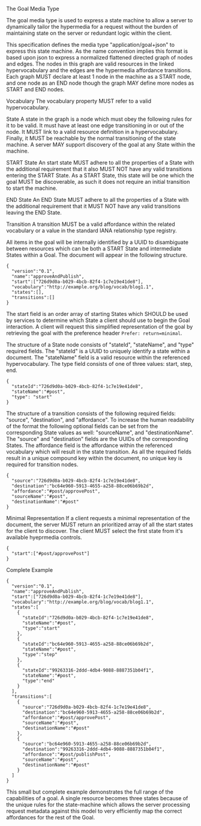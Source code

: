 The Goal Media Type

The goal media type is used to express a state machine to allow a server to dynamically tailor the hypermedia for a request without the burden of maintaining state on the server or redundant logic within the client.

This specification defines the media type "application/goal+json" to express this state machine. As the name convention implies this format is based upon json to express a normalized flattened directed graph of nodes and edges. The nodes in this graph are valid resources in the linked hypervocabulary and the edges are the hypermedia affordance transitions. Each graph MUST declare at least 1 node in the machine as a START node, and one node as an END node though the graph MAY define more nodes as START and END nodes.

Vocabulary
The vocabulary property MUST refer to a valid hypervocabulary.

State
A state in the graph is a node which must obey the following rules for it to be valid. It must have at least one edge transitioning in or out of the node. It MUST link to a valid resource definition in a hypervocabulary. Finally, it MUST be reachable by the normal transitioning of the state machine. A server MAY support discovery of the goal at any State within the machine.

START State
An start state MUST adhere to all the properties of a State with the additional requirement that it also MUST NOT have any valid transitions entering the START State. As a START State, this state will be one which the goal MUST be discoverable, as such it does not require an initial transition to start the machine.

END State
An END State MUST adhere to all the properties of a State with the additional requirement that it MUST NOT have any valid transitions leaving the END State.

Transition
A transition MUST be a valid affordance within the related vocabulary or a value in the standard IANA relationship type registry.

All items in the goal will be internally identified by a UUID to disambiguate between resources which can be both a START State and intermediate States within a Goal. The document will appear in the following structure.
```
{
  "version":"0.1",
  "name":"approveAndPublish",
  "start":["726d9d0a-b029-4bcb-82f4-1c7e19e41de8"],
  "vocabulary":"http://example.org/blog/vocab/blog1.1",
  "states":[],
  "transitions":[]
}
```

The start field is an order array of starting States which SHOULD be used by services to determine which State a client should use to begin the Goal interaction. A client will request this simplified representation of the goal by retrieving the goal with the preference header `Prefer: return=minimal`.

The structure of a State node consists of "stateId", "stateName", and "type" required fields. The "stateId" is a UUID to uniquely identify a state within a document. The "stateName" field is a valid resource within the referenced hypervocabulary. The type field consists of one of three values: start, step, end.

```
{
  "stateId":"726d9d0a-b029-4bcb-82f4-1c7e19e41de8",
  "stateName":"#post",
  "type": "start"
}
```

The structure of a transition consists of the following required fields: "source", "destination", and "affordance". To increase the human readability of the format the following optional fields can be set from the corresponding State values as well: "sourceName", and "destinationName". The "source" and "destination" fields are the UUIDs of the corresponding States. The affordance field is the affordance within the referenced vocabulary which will result in the state transition. As all the required fields result in a unique compound key within the document, no unique key is required for transition nodes.

```
{
  "source":"726d9d0a-b029-4bcb-82f4-1c7e19e41de8",
  "destination":"bc64e960-5913-4655-a258-88ce06b69b2d",
  "affordance":"#post/approvePost",
  "sourceName":"#post",
  "destinationName":"#post"
}
```

Minimal Representation
If a client requests a minimal representation of the document, the server MUST return an prioritized array of all the start states for the client to discover. The client MUST select the first state from it's available hyeprmedia controls.
```
{
  "start":["#post/approvePost"]
}
```

Complete Example
```
{
  "version":"0.1",
  "name":"approveAndPublish",
  "start":["726d9d0a-b029-4bcb-82f4-1c7e19e41de8"],
  "vocabulary":"http://example.org/blog/vocab/blog1.1",
  "states":[
    {
      "stateId":"726d9d0a-b029-4bcb-82f4-1c7e19e41de8",
      "stateName":"#post",
      "type":"start"
    },   
    {
      "stateId":"bc64e960-5913-4655-a258-88ce06b69b2d",
      "stateName":"#post",
      "type":"step"
    },
    {
      "stateId":"99263316-2ddd-4db4-9088-8887351b04f1",
      "stateName":"#post",
      "type":"end"
    }
  ],
  "transitions":[
    {
      "source":"726d9d0a-b029-4bcb-82f4-1c7e19e41de8",
      "destination":"bc64e960-5913-4655-a258-88ce06b69b2d",
      "affordance":"#post/approvePost",
      "sourceName":"#post",
      "destinationName":"#post"
    },
    {
      "source":"bc64e960-5913-4655-a258-88ce06b69b2d",
      "destination":"99263316-2ddd-4db4-9088-8887351b04f1",
      "affordance":"#post/publishPost",
      "sourceName":"#post",
      "destinationName":"#post"
    }
  ]
}
```
This small but complete example demonstrates the full range of the capabilities of a goal. A single resource becomes three states because of the unique rules for the state-machine which allows the server processing request metadata against this model to very efficiently map the correct affordances for the rest of the Goal.
